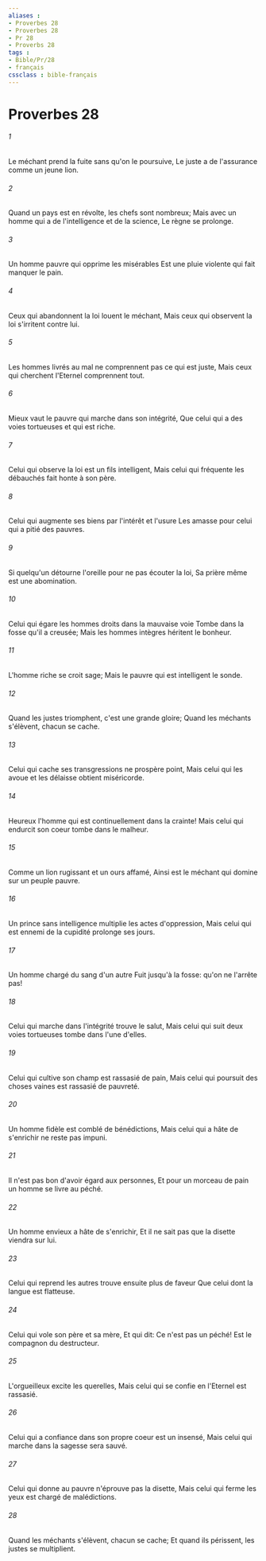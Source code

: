 ```yaml
---
aliases : 
- Proverbes 28
- Proverbes 28
- Pr 28
- Proverbs 28
tags : 
- Bible/Pr/28
- français
cssclass : bible-français
---
```


# Proverbes 28

###### 1
Le méchant prend la fuite sans qu'on le poursuive, Le juste a de l'assurance comme un jeune lion.
###### 2
Quand un pays est en révolte, les chefs sont nombreux; Mais avec un homme qui a de l'intelligence et de la science, Le règne se prolonge.
###### 3
Un homme pauvre qui opprime les misérables Est une pluie violente qui fait manquer le pain.
###### 4
Ceux qui abandonnent la loi louent le méchant, Mais ceux qui observent la loi s'irritent contre lui.
###### 5
Les hommes livrés au mal ne comprennent pas ce qui est juste, Mais ceux qui cherchent l'Eternel comprennent tout.
###### 6
Mieux vaut le pauvre qui marche dans son intégrité, Que celui qui a des voies tortueuses et qui est riche.
###### 7
Celui qui observe la loi est un fils intelligent, Mais celui qui fréquente les débauchés fait honte à son père.
###### 8
Celui qui augmente ses biens par l'intérêt et l'usure Les amasse pour celui qui a pitié des pauvres.
###### 9
Si quelqu'un détourne l'oreille pour ne pas écouter la loi, Sa prière même est une abomination.
###### 10
Celui qui égare les hommes droits dans la mauvaise voie Tombe dans la fosse qu'il a creusée; Mais les hommes intègres héritent le bonheur.
###### 11
L'homme riche se croit sage; Mais le pauvre qui est intelligent le sonde.
###### 12
Quand les justes triomphent, c'est une grande gloire; Quand les méchants s'élèvent, chacun se cache.
###### 13
Celui qui cache ses transgressions ne prospère point, Mais celui qui les avoue et les délaisse obtient miséricorde.
###### 14
Heureux l'homme qui est continuellement dans la crainte! Mais celui qui endurcit son coeur tombe dans le malheur.
###### 15
Comme un lion rugissant et un ours affamé, Ainsi est le méchant qui domine sur un peuple pauvre.
###### 16
Un prince sans intelligence multiplie les actes d'oppression, Mais celui qui est ennemi de la cupidité prolonge ses jours.
###### 17
Un homme chargé du sang d'un autre Fuit jusqu'à la fosse: qu'on ne l'arrête pas!
###### 18
Celui qui marche dans l'intégrité trouve le salut, Mais celui qui suit deux voies tortueuses tombe dans l'une d'elles.
###### 19
Celui qui cultive son champ est rassasié de pain, Mais celui qui poursuit des choses vaines est rassasié de pauvreté.
###### 20
Un homme fidèle est comblé de bénédictions, Mais celui qui a hâte de s'enrichir ne reste pas impuni.
###### 21
Il n'est pas bon d'avoir égard aux personnes, Et pour un morceau de pain un homme se livre au péché.
###### 22
Un homme envieux a hâte de s'enrichir, Et il ne sait pas que la disette viendra sur lui.
###### 23
Celui qui reprend les autres trouve ensuite plus de faveur Que celui dont la langue est flatteuse.
###### 24
Celui qui vole son père et sa mère, Et qui dit: Ce n'est pas un péché! Est le compagnon du destructeur.
###### 25
L'orgueilleux excite les querelles, Mais celui qui se confie en l'Eternel est rassasié.
###### 26
Celui qui a confiance dans son propre coeur est un insensé, Mais celui qui marche dans la sagesse sera sauvé.
###### 27
Celui qui donne au pauvre n'éprouve pas la disette, Mais celui qui ferme les yeux est chargé de malédictions.
###### 28
Quand les méchants s'élèvent, chacun se cache; Et quand ils périssent, les justes se multiplient.
